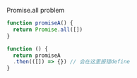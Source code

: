 Promise.all problem

```js
function promiseA() {
  return Promise.all([])
}

function () {
  return promiseA
  .then(([]) => {}) // 会在这里报错define
}

```



